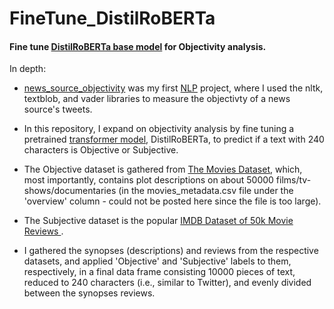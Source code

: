 # FineTune_DistilRoBERTa

#### Fine tune [DistilRoBERTa base model](https://huggingface.co/distilroberta-base) for Objectivity analysis.


In depth:
- [news_source_objectivity](https://github.com/HzaRashid/news_source_objectivity) was my first [NLP](https://towardsdatascience.com/your-guide-to-natural-language-processing-nlp-48ea2511f6e1) project, where I used the nltk, textblob, and vader libraries to measure the objectivty of a news source's tweets. 

- In this repository, I expand on objectivity analysis by fine tuning a pretrained [transformer model](https://towardsdatascience.com/illustrated-guide-to-transformers-step-by-step-explanation-f74876522bc0), DistilRoBERTa, to predict if a text with 240 characters is Objective or Subjective. 

- The Objective dataset is gathered from [The Movies Dataset](https://www.kaggle.com/rounakbanik/the-movies-dataset?select=movies_metadata.csv), which, most importantly, contains plot descriptions on about 50000 films/tv-shows/documentaries (in the movies_metadata.csv file under the 'overview' column - could not be posted here since the file is too large).
-  The Subjective dataset is the popular [IMDB Dataset of 50k Movie Reviews ](https://www.kaggle.com/lakshmi25npathi/imdb-dataset-of-50k-movie-reviews).

- I gathered the synopses (descriptions) and reviews from the respective datasets, and applied 'Objective' and 'Subjective' labels to them, respectively, in a final data frame consisting 10000 pieces of text, reduced to 240 characters (i.e., similar to Twitter), and evenly divided between the synopses reviews.
